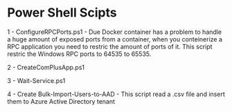# Power Shell Scipts

1 - ConfigureRPCPorts.ps1 - Due Docker container has a problem to handle a huge amount of exposed ports from a container, when you conteinerize a RPC application you need to restric the amount of ports of it. This script restric the Windows RPC ports to 64535 to 65535.

2 - CreateComPlusApp.ps1

3 - Wait-Service.ps1

4 - Create Bulk-Import-Users-to-AAD -   This script read a .csv file and insert them to Azure Active Directory tenant
